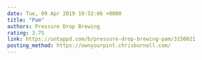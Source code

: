```yaml
---
date: Tue, 09 Apr 2019 19:52:06 +0000
title: "Pam"
authors: Pressure Drop Brewing
rating: 3.75
link: https://untappd.com/b/pressure-drop-brewing-pam/3150021
posting_method: https://ownyourpint.chrisburnell.com/
---
```

